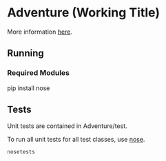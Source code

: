 # Adventure (Working Title)
More information [here](https://docs.google.com/document/d/1iE4sgK5sljFo6jyxO-f0B7pypGGfGc1jh1qKKWn28WM/edit?usp=sharing).

## Running
### Required Modules
pip install nose

## Tests
Unit tests are contained in Adventure/test.

To run all unit tests for all test classes, use [nose](https://nose.readthedocs.io/en/latest/).

`nosetests`
